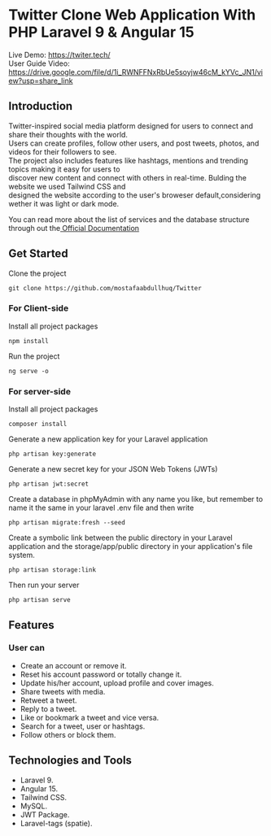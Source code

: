 <p align="center">
 <h1>Twitter Clone Web Application With PHP Laravel 9 & Angular 15
 </h1>
</p>

Live Demo: https://twiter.tech/ </br>
User Guide Video: https://drive.google.com/file/d/1i_RWNFFNxRbUe5soyjw46cM_kYVc_JN1/view?usp=share_link

## Introduction
Twitter-inspired social media platform designed for users to connect and share their thoughts with the world.</br> Users can create profiles, follow other users, and post tweets, photos, and videos for their followers to see.</br> The project also includes features like hashtags, mentions and trending topics making it easy for users to </br>  discover new content and connect with others in real-time. 
Bulding the website we used Tailwind CSS  and </br> designed the website according to the user's broweser default,considering wether it was light or dark mode.</br>

You can read more about the list of services and the database structure through out the<a href="https://github.com/mostafaabdullhuq/Twitter/blob/main/Twitter%20Clone%20Documentation.pdf"> Official Documentation</a>


## Get Started
Clone the project
 ```
 git clone https://github.com/mostafaabdullhuq/Twitter
 ``` 
 ### For Client-side 
 
Install all project packages
```
npm install
```
Run the project 
```
ng serve -o
```

### For server-side

Install all project packages
```
composer install
```

Generate a new application key for your Laravel application
```
php artisan key:generate
```

Generate a new secret key for your JSON Web Tokens (JWTs)
```
php artisan jwt:secret
```

Create a database in phpMyAdmin with any name you like, but remember to name it the same in your laravel .env file and then write
```
php artisan migrate:fresh --seed
```

Create a symbolic link between the public directory in your Laravel application and the storage/app/public directory in your application's file system.
```
php artisan storage:link
```

Then run your server
```
php artisan serve
```


## Features
### User can
<ul>
 <li>	Create an account or remove it.</li>
 <li>Reset his account password or totally change it.</li>
<li>	Update his/her account, upload profile and cover images.</li>
<li> Share tweets with media.</li>
<li>	Retweet a tweet.</li>
<li>	Reply to a tweet.</li>
<li>	Like or bookmark a tweet and vice versa.</li>
<li> Search for a tweet, user or hashtags. </li>
<li>	Follow others or block them.</li>
</ul>

## Technologies and Tools 
<ul>
  <li> Laravel 9.</li>
  <li> Angular 15.</li>
  <li> Tailwind CSS.</li>
  <li>	MySQL.</li>
  <li>	JWT Package.</li>
  <li>	Laravel-tags (spatie).</li>
</ul>





